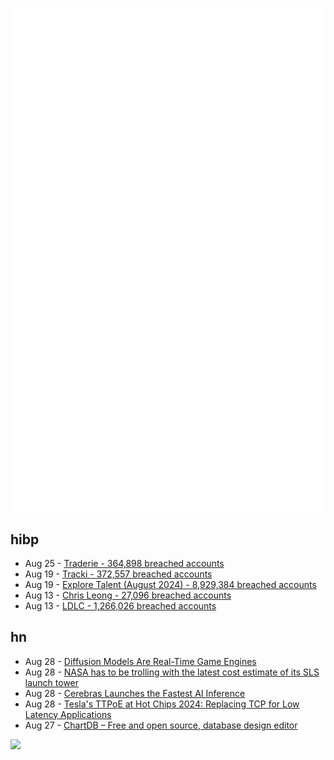 ![Metrics](https://raw.githubusercontent.com/phixion/phixion/master/metrics.svg)

## hibp

<!--
for https://github.com/phixion/phixion/blob/main/.github/workflows/feeds.yml
-->
<!--START_SECTION:haveibeenpwnd-->
- Aug 25 - [Traderie - 364,898 breached accounts](https://haveibeenpwned.com/PwnedWebsites#Traderie)
- Aug 19 - [Tracki - 372,557 breached accounts](https://haveibeenpwned.com/PwnedWebsites#Tracki)
- Aug 19 - [Explore Talent (August 2024) - 8,929,384 breached accounts](https://haveibeenpwned.com/PwnedWebsites#ExploreTalentAug2024)
- Aug 13 - [Chris Leong - 27,096 breached accounts](https://haveibeenpwned.com/PwnedWebsites#ChrisLeong)
- Aug 13 - [LDLC - 1,266,026 breached accounts](https://haveibeenpwned.com/PwnedWebsites#LDLC)
<!--END_SECTION:haveibeenpwnd-->

## hn

<!--
for https://github.com/phixion/phixion/blob/main/.github/workflows/feeds.yml
-->
<!--START_SECTION:hn-->
- Aug 28 - [Diffusion Models Are Real-Time Game Engines](https://gamengen.github.io)
- Aug 28 - [NASA has to be trolling with the latest cost estimate of its SLS launch tower](https://arstechnica.com/space/2024/08/nasas-second-large-launch-tower-has-gotten-stupidly-expensive/)
- Aug 28 - [Cerebras Launches the Fastest AI Inference](https://cerebras.ai/press-release/cerebras-launches-the-worlds-fastest-ai-inference)
- Aug 28 - [Tesla's TTPoE at Hot Chips 2024: Replacing TCP for Low Latency Applications](https://chipsandcheese.com/2024/08/27/teslas-ttpoe-at-hot-chips-2024-replacing-tcp-for-low-latency-applications/)
- Aug 27 - [ChartDB – Free and open source, database design editor](https://chartdb.io/)
<!--END_SECTION:hn-->

<!--
for https://yhype.me
-->
![](https://hit.yhype.me/github/profile?user_id=13013670)
